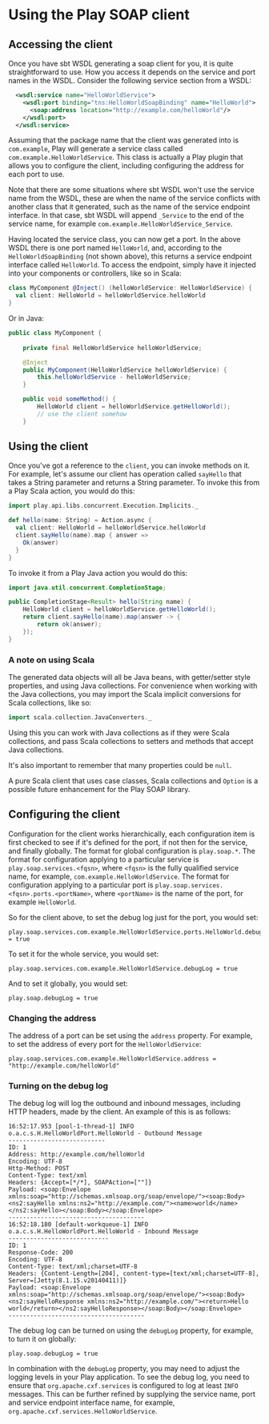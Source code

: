 # Using the Play SOAP client

## Accessing the client

Once you have sbt WSDL generating a soap client for you, it is quite straightforward to use.  How you access it depends on the service and port names in the WSDL.  Consider the following service section from a WSDL:

```xml
  <wsdl:service name="HelloWorldService">
    <wsdl:port binding="tns:HelloWorldSoapBinding" name="HelloWorld">
      <soap:address location="http://example.com/helloWorld"/>
    </wsdl:port>
  </wsdl:service>
```

Assuming that the package name that the client was generated into is `com.example`, Play will generate a service class called `com.example.HelloWorldService`.  This class is actually a Play plugin that allows you to configure the client, including configuring the address for each port to use.

Note that there are some situations where sbt WSDL won't use the service name from the WSDL, these are when the name of the service conflicts with another class that it generated, such as the name of the service endpoint interface.  In that case, sbt WSDL will append `_Service` to the end of the service name, for example `com.example.HelloWorldService_Service`.

Having located the service class, you can now get a port.  In the above WSDL there is one port named `HelloWorld`, and, according to the `HelloWorldSoapBinding` (not shown above), this returns a service endpoint interface called `HelloWorld`.  To access the endpoint, simply have it injected into your components or controllers, like so in Scala:

```scala
class MyComponent @Inject() (helloWorldService: HelloWorldService) {
  val client: HelloWorld = helloWorldService.helloWorld
}
```

Or in Java:

```java
public class MyComponent {
  
    private final HelloWorldService helloWorldService;

    @Inject
    public MyComponent(HelloWorldService helloWorldService) {
        this.helloWorldService - helloWorldService;
    }

    public void someMethod() {
        HelloWorld client = helloWorldService.getHelloWorld();
        // use the client somehow
    }
```

## Using the client

Once you've got a reference to the `client`, you can invoke methods on it.  For example, let's assume our client has operation called `sayHello` that takes a String parameter and returns a String parameter.  To invoke this from a Play Scala action, you would do this:

```scala
import play.api.libs.concurrent.Execution.Implicits._

def hello(name: String) = Action.async {
  val client: HelloWorld = helloWorldService.helloWorld
  client.sayHello(name).map { answer =>
    Ok(answer)
  }
}
```

To invoke it from a Play Java action you would do this:

```java
import java.util.concurrent.CompletionStage;

public CompletionStage<Result> hello(String name) {
    HelloWorld client = helloWorldService.getHelloWorld();
    return client.sayHello(name).map(answer -> {
        return ok(answer);
    });
}
```

### A note on using Scala

The generated data objects will all be Java beans, with getter/setter style properties, and using Java collections.  For convenience when working with the Java collections, you may import the Scala implicit conversions for Scala collections, like so:

```scala
import scala.collection.JavaConverters._
```

Using this you can work with Java collections as if they were Scala collections, and pass Scala collections to setters and methods that accept Java collections.

It's also important to remember that many properties could be `null`.

A pure Scala client that uses case classes, Scala collections and `Option` is a possible future enhancement for the Play SOAP library.

## Configuring the client

Configuration for the client works hierarchically, each configuration item is first checked to see if it's defined for the port, if not then for the service, and finally globally.  The format for global configuration is `play.soap.*`.  The format for configuration applying to a particular service is `play.soap.services.<fqsn>`, where `<fqsn>` is the fully qualified service name, for example, `com.example.HelloWorldService`.  The format for configuration applying to a particular port is `play.soap.services.<fqsn>.ports.<portName>`, where `<portName>` is the name of the port, for example `HelloWorld`.

So for the client above, to set the debug log just for the port, you would set:

    play.soap.services.com.example.HelloWorldService.ports.HelloWorld.debugLog = true

To set it for the whole service, you would set:

    play.soap.services.com.example.HelloWorldService.debugLog = true

And to set it globally, you would set:

    play.soap.debugLog = true

### Changing the address

The address of a port can be set using the `address` property.  For example, to set the address of every port for the `HelloWorldService`:

    play.soap.services.com.example.HelloWorldService.address = "http://example.com/helloWorld"

### Turning on the debug log

The debug log will log the outbound and inbound messages, including HTTP headers, made by the client.  An example of this is as follows:

```
16:52:17.953 [pool-1-thread-1] INFO  o.a.c.s.H.HelloWorldPort.HelloWorld - Outbound Message
---------------------------
ID: 1
Address: http://example.com/helloWorld
Encoding: UTF-8
Http-Method: POST
Content-Type: text/xml
Headers: {Accept=[*/*], SOAPAction=[""]}
Payload: <soap:Envelope xmlns:soap="http://schemas.xmlsoap.org/soap/envelope/"><soap:Body><ns2:sayHello xmlns:ns2="http://example.com/"><name>world</name></ns2:sayHello></soap:Body></soap:Envelope>
--------------------------------------
16:52:18.180 [default-workqueue-1] INFO  o.a.c.s.H.HelloWorldPort.HelloWorld - Inbound Message
----------------------------
ID: 1
Response-Code: 200
Encoding: UTF-8
Content-Type: text/xml;charset=UTF-8
Headers: {Content-Length=[204], content-type=[text/xml;charset=UTF-8], Server=[Jetty(8.1.15.v20140411)]}
Payload: <soap:Envelope xmlns:soap="http://schemas.xmlsoap.org/soap/envelope/"><soap:Body><ns2:sayHelloResponse xmlns:ns2="http://example.com/"><return>Hello world</return></ns2:sayHelloResponse></soap:Body></soap:Envelope>
--------------------------------------
```

The debug log can be turned on using the `debugLog` property, for example, to turn it on globally:

    play.soap.debugLog = true

In combination with the `debugLog` property, you may need to adjust the logging levels in your Play application.  To see the debug log, you need to ensure that `org.apache.cxf.services` is configured to log at least `INFO` messages.  This can be further refined by supplying the service name, port and service endpoint interface name, for example, `org.apache.cxf.services.HelloWorldService`.
